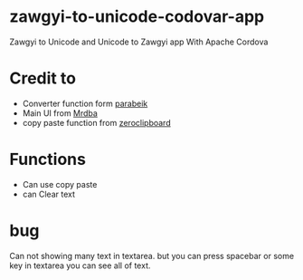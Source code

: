 # zawgyi-to-unicode-codovar-app
Zawgyi to Unicode and Unicode to Zawgyi app With Apache Cordova

Credit to
=========
* Converter function form [parabeik](https://github.com/ngwestar/parabaik)
* Main UI from [Mrdba](http://mrdba.info/zawgyi-converter/)
* copy paste function from [zeroclipboard](https://github.com/zeroclipboard/zeroclipboard)

Functions
=========
* Can use copy paste
* can Clear text

bug
===
Can not showing many text in textarea. but you can press spacebar or some key in textarea you can see all of text.

